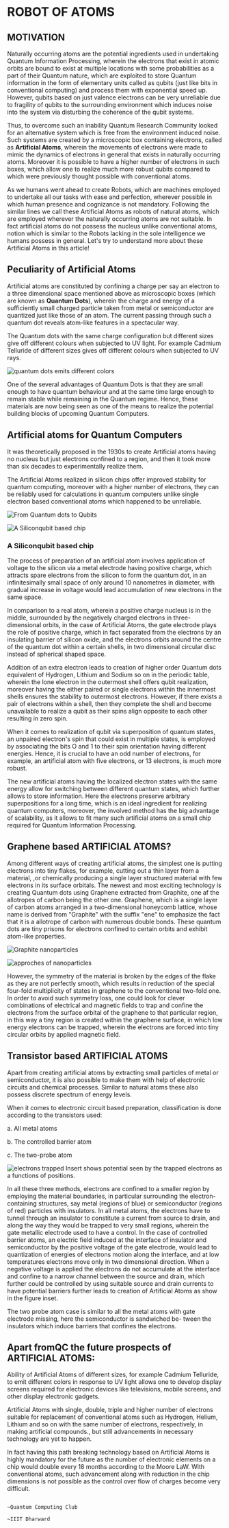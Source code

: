 # **ROBOT OF ATOMS**

## **MOTIVATION**
Naturally occurring atoms are the potential ingredients used in undertaking Quantum Information Processing, wherein the electrons that exist in atomic orbits are bound to exist at multiple locations with some probabilities as a part of their Quantum nature, which are exploited to store Quantum information in the form of elementary units called as qubits (just like bits in conventional computing) and process them with exponential speed up. However, qubits based on just valence electrons can be very unreliable due to fragility of qubits to the surrounding environment which induces noise into the system via disturbing the coherence of the qubit systems.

Thus, to overcome such an inability Quantum Research Community looked for an alternative system which is free from the environment induced noise. Such systems are created by a microscopic box containing electrons, called as **Artificial Atoms**, wherein the movements of electrons were made to mimic the dynamics of electrons in general that exists in naturally occurring atoms. Moreover it is possible to have a higher number of electrons in such boxes, which allow one to realize much more robust qubits compared to which were previously thought possible with conventional atoms.

As we humans went ahead to create Robots, which are machines employed to undertake all our tasks with ease and perfection, wherever possible in which human presence and cognizance is not mandatory. Following the similar lines we call these Artificial Atoms as robots of natural atoms, which are employed wherever the naturally occurring atoms are not suitable. In fact artificial atoms do not possess the nucleus unlike conventional atoms, notion which is similar to the Robots lacking in the sole intelligence we humans possess in general. Let's try to understand more about these Artificial Atoms in this article!

## **Peculiarity of Artificial Atoms**

Artificial atoms are constituted by confining a charge per say an electron to a three dimensional space mentioned above as microscopic boxes (which are known as **Quantum Dots**), wherein the charge and energy of a sufficiently small charged particle taken from metal or semiconductor are quantized just like those of an atom. The current passing through such a quantum dot reveals atom-like features in a spectacular way.

The Quantum dots with the same charge configuration but different sizes give off different colours when subjected to UV light. For example Cadmium Telluride of different sizes gives off different colours when subjected to UV rays.

![quantum dots emits different colors](https://www.dpreview.com/files/p/articles/8983257089/quantum-dots-samsung.jpeg)

One of the several advantages of Quantum Dots is that they are small enough to have quantum behaviour and at the same time large enough to remain stable while remaining in the Quantum regime. Hence, these materials are now being seen as one of the means to realize the potential building blocks of upcoming Quantum Computers.

## **Artificial atoms for Quantum Computers**

It was theoretically proposed in the 1930s to create Artificial atoms having no nucleus but just electrons confined to a region, and then it took more than six decades to experimentally realize them.

The Artificial Atoms realized in silicon chips offer improved stability for quantum computing, moreover with a higher number of electrons, they can be reliably used for calculations in quantum computers unlike single electron based conventional atoms which happened to be unreliable.

![From Quantum dots to Qubits](https://6lli539m39y3hpkelqsm3c2fg-wpengine.netdna-ssl.com/wp-content/uploads/2020/08/Intel_QuantumDot_Qubit1.png)

![A Siliconqubit based chip](https://hips.hearstapps.com/hmg-prod.s3.amazonaws.com/images/qubit-1581451902.jpg?crop=0.407xw:1.00xh;0.263xw,0&resize=480:*)
### **A Siliconqubit based chip**

The process of preparation of an artificial atom involves application of voltage to the silicon via a metal electrode having positive charge, which attracts spare electrons from the silicon to form the quantum dot, in an infinitesimally small space of only around 10 nanometres in diameter, with gradual increase in voltage would lead accumulation of new electrons in the same space.

In comparison to a real atom, wherein a positive charge nucleus is in the middle, surrounded by the negatively charged electrons in three-dimensional orbits, in the case of Artificial Atoms, the gate electrode plays the role of positive charge, which in fact separated from the electrons by an insulating barrier of silicon oxide, and the electrons orbits around the centre of the quantum dot within a certain shells, in two dimensional circular disc instead of spherical shaped space.

Addition of an extra electron leads to creation of higher order Quantum dots equivalent of Hydrogen, Lithium and Sodium so on in the periodic table, wherein the lone electron in the outermost shell offers qubit realization, moreover having the either paired or single electrons within the innermost shells ensures the stability to outermost electrons. However, if there exists a pair of electrons within a shell, then they complete the shell and become unavailable to realize a qubit as their spins align opposite to each other resulting in zero spin.

When it comes to realization of qubit via superposition of quantum states, an unpaired electron's spin that could exist in multiple states, is employed by associating the bits O and 1 to their spin orientation having different energies. Hence, it is crucial to have an odd number of electrons, for example, an artificial atom with five electrons, or 13 electrons, is much more robust.

The new artificial atoms having the localized electron states with the same energy allow for switching between different quantum states, which further allows to store information. Here the electrons preserve arbitrary superpositions for a long time, which is an ideal ingredient for realizing quantum computers, moreover, the involved method has the big advantage of scalability, as it allows to fit many such artificial atoms on a small chip required for Quantum Information Processing.

## **Graphene based ARTIFICIAL ATOMS?**

Among different ways of creating artificial atoms, the simplest one is putting electrons into tiny flakes, for example, cutting out a thin layer from a material, ,or chemically producing a single layer structured material with few electrons in its surface orbitals. The newest and most exciting technology is creating Quantum dots using Graphene extracted from Graphite, one af the allotropes of carbon being the other one. Graphene, which is a single layer of carbon atoms arranged in a two-dimensional honeycomb lattice, whose name is derived from "Graphite" with the suffix "ene" to emphasize the fact that it is a allotrope of carbon with numerous double bonds. These quantum dots are tiny prisons for electrons confined to certain orbits and exhibit atom-like properties.

![Graphite nanoparticles](images/Graphite%20Nanoparticles.png)

![approches of nanoparticles](images/approches%20of%20nanoparticles.png)

However, the symmetry of the material is broken by the edges of the flake as they are not perfectly smooth, which results in reduction of the special four-fold multiplicity of states in graphene to the conventional two-fold one. In order to avoid such symmetry loss, one could look for clever combinations of electrical and magnetic fields to trap and confine the electrons from the surface orbital of the graphene to that particular region, in this way a tiny region is created within the graphene surface, in which low energy electrons can be trapped, wherein the electrons are forced into tiny circular orbits by applied magnetic field.

## **Transistor based ARTIFICIAL ATOMS**

Apart from creating artificial atoms by extracting small particles of metal or semiconductor, it is also possible to make them with help of electronic circuits and chemical processes. Similar to natural atoms these also possess discrete spectrum of energy levels.

When it comes to electronic circuit based preparation, classification is done according to the transistors used:

a. All metal atoms

b. The controlled barrier atom

c. The two-probe atom

![electrons trapped](/images/trpped%20electrons.png)
Insert shows potential seen by the trapped electrons as a functions of positions.

In all these three methods, electrons are confined to a smaller region by employing the material boundaries, in particular surrounding
the electron-containing structures, say metal (regions of blue) or semiconductor (regions of red) particles with insulators. In all metal atoms, the electrons have to tunnel through an insulator to constitute a current from source to drain, and along the way they would be trapped to very small regions, wherein the gate metallic electrode used to have a control. In the case of controlled barrier atoms, an electric field induced at the interface of insulator and semiconductor by the positive voltage of the gate electrode, would lead to quantization of energies of electrons motion along the interface, and at low temperatures electrons move only in two dimensional direction. When a negative voltage is applied the electrons do not accumulate at the interface and confine to a narrow channel between the source and drain, which further could be controlled by using suitable source and drain currents to have potential barriers further leads to creation of Artificial Atoms as show in the figure inset.

The two probe atom case is similar to all the metal atoms with gate electrode missing, here the semiconductor is sandwiched be- tween the insulators which induce barriers that confines the electrons.

## **Apart fromQC the future prospects of ARTIFICIAL ATOMS:**

Ability of Artificial Atoms of different sizes, for example Cadmium Telluride, to emit different colors in response to UV light allows one to develop display screens required for electronic devices like televisions, mobile screens, and other display electronic gadgets.

Artificial Atoms with single, double, triple and higher number of electrons suitable for replacement of conventional atoms such as Hydrogen, Helium, Lithium and so on with the same number of electrons, respectively, in making artificial compounds., but still advancements in necessary technology are yet to happen.

In fact having this path breaking technology based on Artificial Atoms is highly mandatory for the future as the number of electronic elements on a chip would double every 18 months according to the Moore LaW. With conventional atoms, such advancement along with reduction in the chip dimensions is not possible as the control over flow of charges become very difficult.

                                                                                                ~Quantum Computing Club                                  
                                                                                                            ~IIIT Dharward